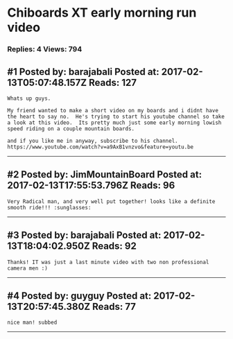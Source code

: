 # Chiboards XT early morning run video

### Replies: 4 Views: 794

## \#1 Posted by: barajabali Posted at: 2017-02-13T05:07:48.157Z Reads: 127

```
Whats up guys. 

My friend wanted to make a short video on my boards and i didnt have the heart to say no.  He's trying to start his youtube channel so take a look at this video.  Its pretty much just some early morning lowish speed riding on a couple mountain boards. 

and if you like me in anyway, subscribe to his channel. 
https://www.youtube.com/watch?v=a9AxB1vnzvo&feature=youtu.be
```

---
## \#2 Posted by: JimMountainBoard Posted at: 2017-02-13T17:55:53.796Z Reads: 96

```
Very Radical man, and very well put together! looks like a definite smooth ride!!! :sunglasses:
```

---
## \#3 Posted by: barajabali Posted at: 2017-02-13T18:04:02.950Z Reads: 92

```
Thanks! IT was just a last minute video with two non professional camera men :)
```

---
## \#4 Posted by: guyguy Posted at: 2017-02-13T20:57:45.380Z Reads: 77

```
nice man! subbed
```

---
